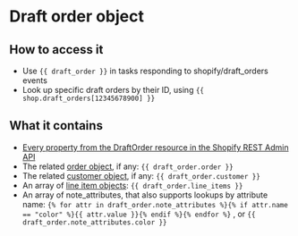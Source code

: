 # Draft order object

## How to access it

* Use `{{ draft_order }}`  in tasks responding to shopify/draft\_orders events
* Look up specific draft orders by their ID, using `{{ shop.draft_orders[12345678900] }}`

## What it contains

* [Every property from the DraftOrder resource in the Shopify REST Admin API](https://shopify.dev/docs/admin-api/rest/reference/orders/draftorder#properties)
* The related [order object](order-object.md), if any: `{{ draft_order.order }}`
* The related [customer object](customer-object.md), if any: `{{ draft_order.customer }}` 
* An array of [line item objects](line-item-object.md): `{{ draft_order.line_items }}` 
* An array of note\_attributes, that also supports lookups by attribute name: `{% for attr in draft_order.note_attributes %}{% if attr.name == "color" %}{{ attr.value }}{% endif %}{% endfor %}` , or `{{ draft_order.note_attributes.color }}`



